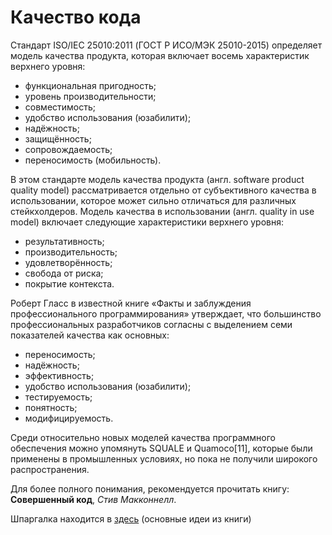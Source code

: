 Качество кода
=============

Стандарт ISO/IEC 25010:2011 (ГОСТ Р ИСО/МЭК 25010-2015) определяет модель качества продукта, которая включает восемь характеристик верхнего уровня:

* функциональная пригодность;
* уровень производительности;
* совместимость;
* удобство использования (юзабилити);
* надёжность;
* защищённость;
* сопровождаемость;
* переносимость (мобильность).

В этом стандарте модель качества продукта (англ. software product quality model) рассматривается отдельно от субъективного качества в использовании, 
которое может сильно отличаться для различных стейкхолдеров.
Модель качества в использовании (англ. quality in use model) включает следующие характеристики верхнего уровня:

* результативность;
* производительность;
* удовлетворённость;
* свобода от риска;
* покрытие контекста.

Роберт Гласс в известной книге «Факты и заблуждения профессионального программирования» утверждает, 
что большинство профессиональных разработчиков согласны с выделением семи показателей качества как основных:

* переносимость;
* надёжность;
* эффективность;
* удобство использования (юзабилити);
* тестируемость;
* понятность;
* модифицируемость.

Среди относительно новых моделей качества программного обеспечения можно упомянуть SQUALE и Quamoco[11], 
которые были применены в промышленных условиях, но пока не получили широкого распространения. 

Для более полного понимания, рекомендуется прочитать книгу: 
**Совершенный код**, *Стив Макконнелл*.

Шпаргалка находится в [здесь](https://github.com/legalbet-team/guide-team/blob/master/clean-code/README.md) (основные идеи из книги)
